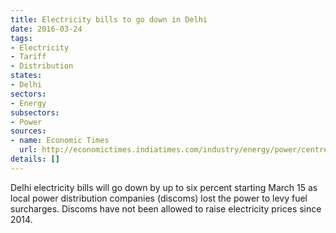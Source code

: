 ```yaml
---
title: Electricity bills to go down in Delhi
date: 2016-03-24
tags:
- Electricity
- Tariff
- Distribution
states:
- Delhi
sectors:
- Energy
subsectors:
- Power
sources:
- name: Economic Times
  url: http://economictimes.indiatimes.com/industry/energy/power/centre-allots-4-mines-to-state-power-utilities/articleshow/51457747.cms
details: []
---
```


Delhi electricity bills will go down by up to six percent starting March 15 as local power distribution companies (discoms) lost the power to levy fuel surcharges. Discoms have not been allowed to raise electricity prices since 2014.
